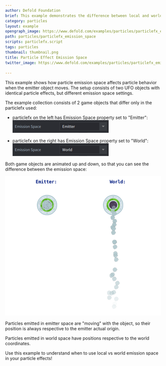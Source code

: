 ```yaml
---
author: Defold Foundation
brief: This example demonstrates the difference between local and world particle emission spaces. Two UFO objects move up and down, showing how particles behave differently when emitted in emitter space versus world space.
category: particles
layout: example
opengraph_image: https://www.defold.com/examples/particles/particlefx_emission_space/thumbnail.png
path: particles/particlefx_emission_space
scripts: particlefx.script
tags: particles
thumbnail: thumbnail.png
title: Particle Effect Emission Space
twitter_image: https://www.defold.com/examples/particles/particlefx_emission_space/thumbnail.png

---
```


This example shows how particle emission space affects particle behavior when the emitter object moves. The setup consists of two UFO objects with identical particle effects, but different emission space settings.

The example collection consists of 2 game objects that differ only in the particlefx used:

- particlefx on the left has Emission Space property set to "Emitter":
![Emission Space: Emitter](emitter.png)

- particlefx on the right has Emission Space property set to "World":
![Emission Space: World](world.png)

Both game objects are animated up and down, so that you can see the difference between the emission space:

![Screenshot showing particle emission space comparison](thumbnail.png)

Particles emitted in emitter space are "moving" with the object, so their position is always respective to the emitter actual origin.

Particles emitted in world space have positions respective to the world coordinates.

Use this example to understand when to use local vs world emission space in your particle effects!